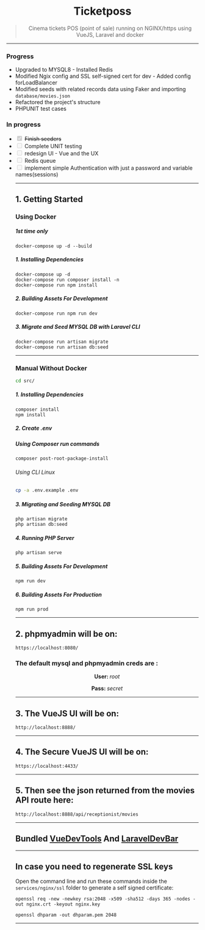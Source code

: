 <h1 align="center">
Ticketposs
</h1>

<div align="center">

> Cinema tickets POS (point of sale) running on NGINX/https using VueJS, Laravel and docker 

</div>

---	


### Progress


- Upgraded to MYSQL8 - Installed Redis 
- Modified Ngix config and SSL self-signed cert for dev - Added config forLoadBalancer
- Modified seeds with related records data using Faker and importing ```database/movies.json```
- Refactored the project's structure
- PHPUNIT test cases

### In progress
<ul>

  <li> <input type="checkbox" disabled checked /> <del>Finish seeders</del> </li>
  <li> <input type="checkbox" disabled /> Complete UNIT testing </li>
  <li> <input type="checkbox" disabled /> redesign UI - Vue and the UX </li>
  <li> <input type="checkbox" disabled /> Redis queue</li>
  <li> <input type="checkbox" disabled /> implement simple Authentication with just a password and variable names(sessions)</li>
</ol>

---	
## 1. Getting Started


### Using Docker

##### 1st time only
```
docker-compose up -d --build 
```

##### 1. Installing Dependencies 

```
docker-compose up -d
docker-compose run composer install -n
docker-compose run npm install
```
##### 2. Building Assets For Development

```
docker-compose run npm run dev
```

##### 3. Migrate and Seed MYSQL DB with Laravel CLI

```
docker-compose run artisan migrate
docker-compose run artisan db:seed
```

---	
### Manual Without Docker
```sh
cd src/
```
##### 1. Installing Dependencies

```
composer install
npm install
```

##### 2. Create .env 

#####  Using Composer run commands

```
composer post-root-package-install
```

###### Using CLI Linux
```sh
cp -a .env.example .env 
```

##### 3. Migrating and Seeding MYSQL DB

```
php artisan migrate
php artisan db:seed
```
##### 4. Running PHP Server
```
php artisan serve
```
##### 5. Building Assets For Development

```
npm run dev
```
##### 6. Building Assets For Production

```
npm run prod
```

---	
## 2. phpmyadmin will be on:

``` 
https://localhost:8080/ 
```
### The default mysql and phpmyadmin creds are :
<div align="center">
<p><strong>User: </strong>  <em>root</em></p>
<p><strong>Pass: </strong>  <em>secret</em></p>
</div>

---	

## 3. The VueJS UI will be on:

```
http://localhost:8888/ 
```
---	
## 4. The Secure VueJS UI will be on:

``` 
https://localhost:4433/
```

---	
## 5. Then see the json returned from the movies API route here:

``` 
http://localhost:8888/api/receptionist/movies
```

---	
## Bundled [VueDevTools](https://chrome.google.com/webstore/detail/vuejs-devtools/nhdogjmejiglipccpnnnanhbledajbpd) And [LaravelDevBar](http://phpdebugbar.com/docs/)


---	

## In case you need to regenerate SSL keys 

Open the command line and run these commands inside the ```services/nginx/ssl``` folder to generate a self signed certificate:


``` openssl req -new -newkey rsa:2048 -x509 -sha512 -days 365 -nodes -out nginx.crt -keyout nginx.key ```


``` openssl dhparam -out dhparam.pem 2048 ```


--- 
